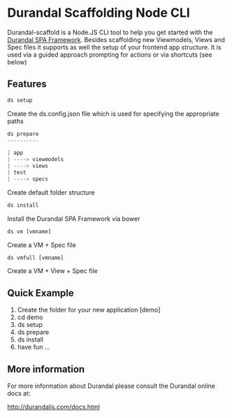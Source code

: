Durandal Scaffolding Node CLI
===========

Durandal-scaffold is a Node.JS CLI tool to help you get started with the [Durandal SPA Framework](http://durandaljs.com/).
Besides scaffolding new Viewmodels, Views and Spec files it supports as well the setup of your frontend app structure.
It is used via a guided approach prompting for actions or via shortcuts (see below)

Features
-------------------

```js
ds setup
```
Create the ds.config.json file which is used for specifying the appropriate paths

```js
ds prepare
----------

| app
| ----> viewmodels
| ----> views
| test
| ----> specs
```
Create default folder structure

```js
ds install
```
Install the Durandal SPA Framework via bower

```js
ds vm [vmname]
```
Create a VM + Spec file

```js
ds vmfull [vmname]
```
Create a VM + View + Spec file


Quick Example
-------------

1. Create the folder for your new application [demo]
2. cd demo
3. ds setup
4. ds prepare
5. ds install
6. have fun ...


More information
----------------

For more information about Durandal please consult
the Durandal online docs at:

http://durandaljs.com/docs.html
